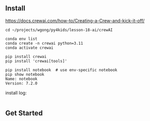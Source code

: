 
## Install
https://docs.crewai.com/how-to/Creating-a-Crew-and-kick-it-off/

```
cd ~/projects/wgong/py4kids/lesson-18-ai/crewAI

conda env list
conda create -n crewai python=3.11
conda activate crewai

pip install crewai
pip install 'crewai[tools]'

pip install notebook  # use env-specific notebook
pip show notebook
Name: notebook
Version: 7.2.0

```

install log:
```

```

## Get Started